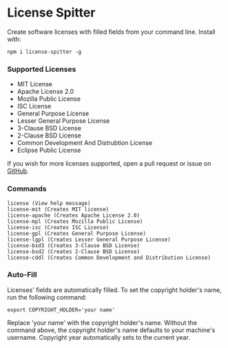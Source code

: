 # License Spitter
Create software licenses with filled fields from your command line.
Install with:
    
    npm i license-spitter -g

### Supported Licenses
- MIT License
- Apache License 2.0
- Mozilla Public License
- ISC License
- General Purpose License
- Lesser General Purpose License
- 3-Clause BSD License
- 2-Clause BSD License
- Common Development And Distrubtion License
- Eclipse Public License 

If you wish for more licenses supported, open a pull request or issue on [GitHub](https://github.com/gadhagod/License-Spitter).

### Commands
    license (View help message)
    license-mit (Creates MIT license)
    license-apache (Creates Apache License 2.0)
    license-mpl (Creates Mozilla Public License)
    license-isc (Creates ISC License)
    license-gpl (Creates General Purpose License)
    license-lgpl (Creates Lesser General Purpose License)
    license-bsd3 (Creates 3-Clause BSD License)
    license-bsd2 (Creates 2-Clause BSD License)
    license-cddl (Creates Common Development and Distribution License)

### Auto-Fill
Licenses' fields are automatically filled. To set the copyright holder's name, run the following command:
    
    export COPYRIGHT_HOLDER='your name'
Replace 'your name' with the copyright holder's name. Without the command above, the copyright holder's name defaults to your machine's username. Copyright year automatically sets to the current year.
